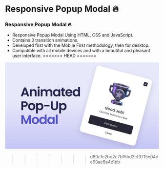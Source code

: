 # Responsive Popup Modal 🔥

### Responsive Popup Modal 🔥

- Responsive Popup Modal Using HTML, CSS and JavaScript.
- Contains 3 transition animations.
- Developed first with the Mobile First methodology, then for desktop.
- Compatible with all mobile devices and with a beautiful and pleasant user interface.
<<<<<<< HEAD
=======



![Modal popup](/preview.png)
>>>>>>> d80c1e2bd2c7b15bd2cf3715e04de60ac6a4e1bb

